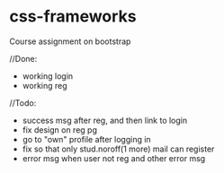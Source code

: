 # css-frameworks
Course assignment on bootstrap

//Done:
- working login
- working reg

//Todo:
- success msg after reg, and then link to login
- fix design on reg pg
- go to "own" profile after logging in
- fix so that only stud.noroff(1 more) mail can register
- error msg when user not reg and other error msg